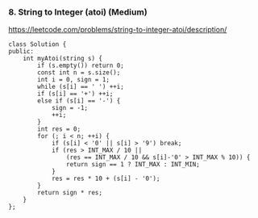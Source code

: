### 8. String to Integer (atoi) (Medium)

https://leetcode.com/problems/string-to-integer-atoi/description/

```
class Solution {
public:
    int myAtoi(string s) {
        if (s.empty()) return 0;
        const int n = s.size();
        int i = 0, sign = 1;
        while (s[i] == ' ') ++i;
        if (s[i] == '+') ++i;
        else if (s[i] == '-') {
            sign = -1; 
            ++i;
        }
        int res = 0;
        for (; i < n; ++i) {
            if (s[i] < '0' || s[i] > '9') break;
            if (res > INT_MAX / 10 ||
                (res == INT_MAX / 10 && s[i]-'0' > INT_MAX % 10)) {
                return sign == 1 ? INT_MAX : INT_MIN;
            }
            res = res * 10 + (s[i] - '0');
        }
        return sign * res;
    }
};
```

